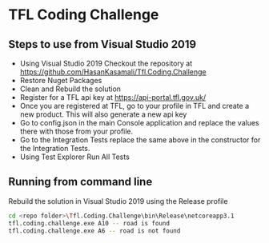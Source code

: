 ﻿# TFL Coding Challenge

## Steps to use from Visual Studio 2019
- Using Visual Studio 2019 Checkout the repository at https://github.com/HasanKasamali/Tfl.Coding.Challenge
- Restore Nuget Packages
- Clean and Rebuild the solution
- Register for a TFL api key at https://api-portal.tfl.gov.uk/
- Once you are registered at TFL, go to your profile in TFL and create a new product. This will also generate a new api key
- Go to config.json in the main Console application and replace the values there with those from your profile.
- Go to the Integration Tests replace the same above in the constructor for the Integration Tests.
- Using Test Explorer Run All Tests
## Running from command line

Rebuild the solution in Visual Studio 2019 using the Release profile

```sh
cd <repo folder>\Tfl.Coding.Challenge\bin\Release\netcoreapp3.1
tfl.coding.challenge.exe A10 -- road is found
tfl.coding.challenge.exe A6 -- road is not found
```


